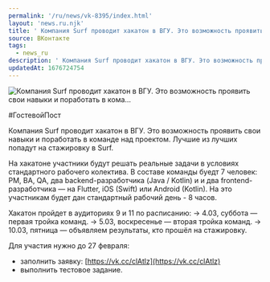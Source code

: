 ```yaml
---
permalink: '/ru/news/vk-8395/index.html'
layout: 'news.ru.njk'
title: ' Компания Surf проводит хакатон в ВГУ. Это возможность проявить свои навыки и поработать в кома…'
source: ВКонтакте
tags:
  - news_ru
description: ' Компания Surf проводит хакатон в ВГУ. Это возможность проявить свои навыки и поработать в кома…'
updatedAt: 1676724754
---
```

![ Компания Surf проводит хакатон в ВГУ. Это возможность проявить свои навыки и поработать в кома…](https://sun1-20.userapi.com/impg/IHSbjoyh-Wb-hZSjucCjcETjiho5EejOohWSgg/n5XYeM4HTb8.jpg?size=510x340&quality=95&sign=b8cb58d13511e5ddb2c7052075c5a552&c_uniq_tag=G99VSLSNG2ye4kYpY5UmYN-4jz7EQfVrbeCYm7MKtV4&type=album)

#ГостевойПост

Компания Surf проводит хакатон в ВГУ. Это возможность проявить свои навыки и поработать в команде над проектом. Лучшие из лучших попадут на стажировку в Surf.

На хакатоне участники будут решать реальные задачи в условиях стандартного рабочего колектива. В составе команды буедт 7 человек: PM, BA, QA, два backend-разработчика (Java / Kotlin) и и два frontend-разработчика — на Flutter, iOS (Swift) или Android (Kotlin). На это участникам будет дан стандартный рабочий день - 8 часов.

Хакатон пройдет в аудиториях 9 и 11 по расписанию:
→ 4.03, суббота — первая тройка команд.
→ 5.03, воскресенье — вторая тройка команд.
→ 10.03, пятница — объявляем результаты, кто прошёл на стажировку.

Для участия нужно до 27 февраля:
- заполнить заявку: [https://vk.cc/clAtlz](https://vk.cc/clAtlz)
- выполнить тестовое задание.
